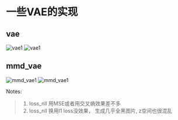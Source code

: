 # 一些VAE的实现

## vae
![vae1](https://github.com/yxue3357/VAEs_tf/blob/master/results/train7000.png)
![vae1](https://github.com/yxue3357/VAEs_tf/blob/master/results/vae_z_7000.png)

## mmd_vae
![mmd_vae1](https://github.com/yxue3357/VAEs_tf/blob/master/results/mmd_train4000.png)
![mmd_vae1](https://github.com/yxue3357/VAEs_tf/blob/master/results/mmd_vae_z_1000.png)

Notes:
> 1. loss_nll 用MSE或者用交叉熵效果差不多
> 2. loss_nll 换用l1 loss没效果， 生成几乎全黑图片, z空间也很混乱
